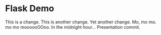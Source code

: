 # Flask Demo
This is a change.
This is another change.
Yet another change.
Mo, mo mo.
mo mo moooooOOoo.
In the midnight hour...
Presentation commit.
